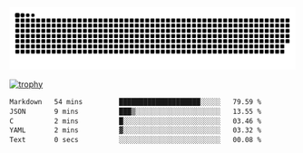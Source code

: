 ﻿<picture>
  <source media="(prefers-color-scheme: dark)" srcset="https://raw.githubusercontent.com/Ainavo/Ainavo/output/github-contribution-grid-snake-dark.svg">
  <source media="(prefers-color-scheme: light)" srcset="https://raw.githubusercontent.com/Ainavo/Ainavo/output/github-contribution-grid-snake.svg">
  <img alt="github contribution grid snake animation" src="https://raw.githubusercontent.com/Ainavo/Ainavo/output/github-contribution-grid-snake.svg">
</picture>

[![trophy](https://github-profile-trophy.vercel.app/?username=Ainavo)](https://github.com/ryo-ma/github-profile-trophy)

<!--START_SECTION:waka-->

```txt
Markdown   54 mins         ████████████████████░░░░░   79.59 %
JSON       9 mins          ███▒░░░░░░░░░░░░░░░░░░░░░   13.55 %
C          2 mins          █░░░░░░░░░░░░░░░░░░░░░░░░   03.46 %
YAML       2 mins          ▓░░░░░░░░░░░░░░░░░░░░░░░░   03.32 %
Text       0 secs          ░░░░░░░░░░░░░░░░░░░░░░░░░   00.08 %
```

<!--END_SECTION:waka-->

